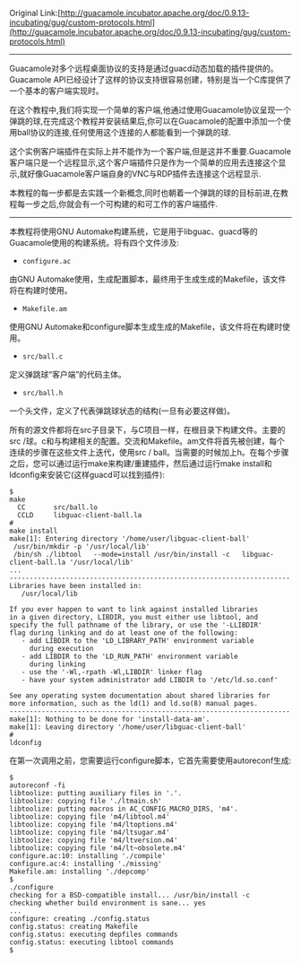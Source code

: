 Original Link:[http://guacamole.incubator.apache.org/doc/0.9.13-incubating/gug/custom-protocols.html](http://guacamole.incubator.apache.org/doc/0.9.13-incubating/gug/custom-protocols.html)

---

Guacamole对多个远程桌面协议的支持是通过guacd动态加载的插件提供的。 Guacamole API已经设计了这样的协议支持很容易创建，特别是当一个C库提供了一个基本的客户端实现时。

在这个教程中,我们将实现一个简单的客户端,他通过使用Guacamole协议呈现一个弹跳的球,在完成这个教程并安装结果后,你可以在Guacamole的配置中添加一个使用ball协议的连接,任何使用这个连接的人都能看到一个弹跳的球.

这个实例客户端插件在实际上并不能作为一个客户端,但是这并不重要.Guacamole客户端只是一个远程显示,这个客户端插件只是作为一个简单的应用去连接这个显示,就好像Guacamole客户端自身的VNC与RDP插件去连接这个远程显示.

本教程的每一步都是去实践一个新概念,同时也朝着一个弹跳的球的目标前进,在教程每一步之后,你就会有一个可构建的和可工作的客户端插件.

---

本教程将使用GNU Automake构建系统，它是用于libguac、guacd等的Guacamole使用的构建系统。将有四个文件涉及:

* `configure.ac`

由GNU Automake使用，生成配置脚本，最终用于生成生成的Makefile，该文件将在构建时使用。

* `Makefile.am`

使用GNU Automake和configure脚本生成生成的Makefile，该文件将在构建时使用。

* `src/ball.c`

定义弹跳球“客户端”的代码主体。

* `src/ball.h`

一个头文件，定义了代表弹跳球状态的结构\(一旦有必要这样做\)。



所有的源文件都将在src子目录下，与C项目一样，在根目录下构建文件。主要的src /球。c和与构建相关的配置。交流和Makefile。am文件将首先被创建，每个连续的步骤在这些文件上迭代，使用src / ball。当需要的时候加上h。在每个步骤之后，您可以通过运行make来构建/重建插件，然后通过运行make install和ldconfig来安装它\(这样guacd可以找到插件\):

```
$
make
  CC       src/ball.lo
  CCLD     libguac-client-ball.la
#
make install
make[1]: Entering directory '/home/user/libguac-client-ball'
 /usr/bin/mkdir -p '/usr/local/lib'
 /bin/sh ./libtool   --mode=install /usr/bin/install -c   libguac-client-ball.la '/usr/local/lib'
...
----------------------------------------------------------------------
Libraries have been installed in:
   /usr/local/lib

If you ever happen to want to link against installed libraries
in a given directory, LIBDIR, you must either use libtool, and
specify the full pathname of the library, or use the '-LLIBDIR'
flag during linking and do at least one of the following:
   - add LIBDIR to the 'LD_LIBRARY_PATH' environment variable
     during execution
   - add LIBDIR to the 'LD_RUN_PATH' environment variable
     during linking
   - use the '-Wl,-rpath -Wl,LIBDIR' linker flag
   - have your system administrator add LIBDIR to '/etc/ld.so.conf'

See any operating system documentation about shared libraries for
more information, such as the ld(1) and ld.so(8) manual pages.
----------------------------------------------------------------------
make[1]: Nothing to be done for 'install-data-am'.
make[1]: Leaving directory '/home/user/libguac-client-ball'
#
ldconfig
```

在第一次调用之前，您需要运行configure脚本，它首先需要使用autoreconf生成:

```
$
autoreconf -fi
libtoolize: putting auxiliary files in '.'.
libtoolize: copying file './ltmain.sh'
libtoolize: putting macros in AC_CONFIG_MACRO_DIRS, 'm4'.
libtoolize: copying file 'm4/libtool.m4'
libtoolize: copying file 'm4/ltoptions.m4'
libtoolize: copying file 'm4/ltsugar.m4'
libtoolize: copying file 'm4/ltversion.m4'
libtoolize: copying file 'm4/lt~obsolete.m4'
configure.ac:10: installing './compile'
configure.ac:4: installing './missing'
Makefile.am: installing './depcomp'
$
./configure
checking for a BSD-compatible install... /usr/bin/install -c
checking whether build environment is sane... yes
...
configure: creating ./config.status
config.status: creating Makefile
config.status: executing depfiles commands
config.status: executing libtool commands
$
```




